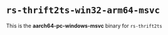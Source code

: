 # `rs-thrift2ts-win32-arm64-msvc`

This is the **aarch64-pc-windows-msvc** binary for `rs-thrift2ts`

